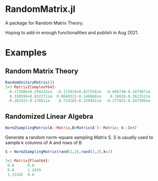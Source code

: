 # RandomMatrix.jl

A package for Random Matrix Theory.

Hoping to add-in enough functionalities and publish in Aug 2021.


# Examples

## Random Matrix Theory
```julia
RandomUnitaryMatrix(3)
3×3 Matrix{ComplexF64}:
 -0.173896+0.299143im  -0.173916+0.627558im  -0.666748-0.107907im
  0.338596+0.832271im  0.0660322-0.146868im    0.18828-0.362351im
 -0.202431-0.17881im    0.724265-0.159481im  -0.277831-0.547599im
```

## Randomized Linear Algebra
```julia
Norm2SamplingMatrix(A::Matrix,B=Matrix(A')::Matrix; k::Int)
```
Generate a random norm-square sampling Matrix S.
S is usually used to sample k    columns of A and rows of B


```julia
S = Norm2SamplingMatrix(rand(2,3),rand(3,2),k=2)

3×2 Matrix{Float64}:
 0.0      0.0
 0.0      1.2439
 1.15342  0.0
```
